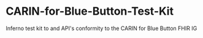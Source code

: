 # CARIN-for-Blue-Button-Test-Kit
Inferno test kit to and API's conformity to the CARIN for Blue Button FHIR IG
